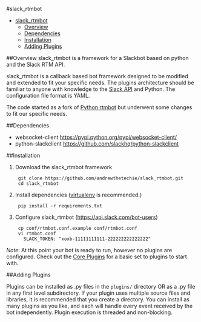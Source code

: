 #slack_rtmbot

 * [slack_rtmbot](#ig_skynet)
   * [Overview](#overview)
   * [Dependencies](#dependencies)
   * [Installation](#installation)
   * [Adding Plugins](#adding-plugins)


##Overview
slack_rtmbot is a framework for a Slackbot based on python and the Slack RTM API. 

slack_rtmbot is a callback based bot framework designed to be modified and extended to fit your specific needs. The plugins architecture should be familiar to anyone with knowledge to the [Slack API](https://api.slack.com) and Python. The configuration file format is YAML.

The code started as a fork of [Python rtmbot](https://github.com/slackhq/python-rtmbot) but underwent some changes to fit our specific needs.


##Dependencies

* websocket-client https://pypi.python.org/pypi/websocket-client/
* python-slackclient https://github.com/slackhq/python-slackclient

##Installation


1. Download the slack_rtmbot framework

        git clone https://github.com/andrewthetechie/slack_rtmbot.git
        cd slack_rtmbot

2. Install dependencies ([virtualenv](http://virtualenv.readthedocs.org/en/latest/) is recommended.)

        pip install -r requirements.txt

3. Configure slack_rtmbot (https://api.slack.com/bot-users)
        
        cp conf/rtmbot.conf.example conf/rtmbot.conf
        vi rtmbot.conf
          SLACK_TOKEN: "xoxb-11111111111-222222222222222"

*Note*: At this point your bot is ready to run, however no plugins are configured. Check out the [Core Plugins](https://github.com/andrewthetechie/slack_rtmbot_core_plugins) for a basic set to plugins to start with.

##Adding Plugins

Plugins can be installed as .py files in the ```plugins/``` directory OR as a .py file in any first level subdirectory. If your plugin uses multiple source files and libraries, it is recommended that you create a directory. You can install as many plugins as you like, and each will handle every event received by the bot independently. Plugin execution is threaded and non-blocking.

